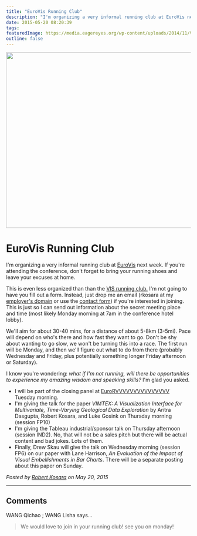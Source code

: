 ```yaml
---
title: "EuroVis Running Club"
description: "I'm organizing a very informal running club at EuroVis next week. If you're attending the conference, don't forget to bring your running shoes and leave your excuses at home."
date: 2015-05-20 08:20:39
tags: 
featuredImage: https://media.eagereyes.org/wp-content/uploads/2014/11/VIS-Social-Run.jpg
outline: false
---
```


<p align="center"><img src="https://media.eagereyes.org/wp-content/uploads/2014/11/VIS-Social-Run.jpg" alt="" width="640" height="480" /></p>

# EuroVis Running Club

I'm organizing a very informal running club at <a href="http://www.eurovis2015.it/">EuroVis</a> next week. If you're attending the conference, don't forget to bring your running shoes and leave your excuses at home.

This is even less organized than than the <a href="/blog/2014/vis-2014-monday">VIS running club.</a> I'm not going to have you fill out a form. Instead, just drop me an email (rkosara at my <a href="http://tableau.com/">employer's domain</a> or use the <a href="/contact">contact form</a>) if you're interested in joining. This is just so I can send out information about the secret meeting place and time (most likely Monday morning at 7am in the conference hotel lobby).

We'll aim for about 30-40 mins, for a distance of about 5-8km (3-5mi). Pace will depend on who's there and how fast they want to go. Don't be shy about wanting to go slow, we won't be turning this into a race. The first run will be Monday, and then we'll figure out what to do from there (probably Wednesday and Friday, plus potentially something longer Friday afternoon or Saturday).

I know you're wondering: <em>what if I'm not running, will there be opportunities to experience my amazing wisdom and speaking skills?</em> I'm glad you asked.

<ul>
    <li>I will be part of the closing panel at <a href="http://www.eurorvvv.org/program/">EuroRVVVVVVVVVVVVVVV</a> Tuesday morning.</li>
    <li>I'm giving the talk for the paper <i>VIMTEX: A Visualization Interface for Multivariate, Time-Varying Geological Data Exploration</i> by Aritra Dasgupta, Robert Kosara, and Luke Gosink on Thursday morning (session FP10)</li>
    <li>I'm giving the Tableau industrial/sponsor talk on Thursday afternoon (session IND2). No, that will not be a sales pitch but there will be actual content and bad jokes. Lots of them.</li>
    <li>Finally, Drew Skau will give the talk on Wednesday morning (session FP6) on our paper with Lane Harrison, <i>An Evaluation of the Impact of Visual Embellishments in Bar Charts</i>. There will be a separate posting about this paper on Sunday.</li>
</ul>

 


_Posted by <a href="/about">Robert Kosara</a> on May 20, 2015_


<aside class="comments">

---
## Comments

WANG Qichao ; WANG Lisha says…
>	We would love to join in your running club! see you on monday!

</aside>

